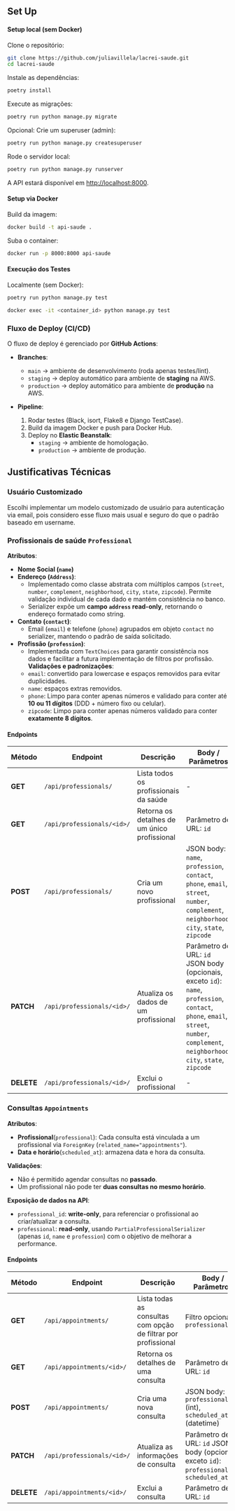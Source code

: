 ## Set Up
#### Setup local (sem Docker)

Clone o repositório:
```bash
git clone https://github.com/juliavillela/lacrei-saude.git 
cd lacrei-saude
```

Instale as dependências:
```bash
poetry install
```

Execute as migrações:
```bash
poetry run python manage.py migrate
```

Opcional: Crie um superuser (admin):
```bash
poetry run python manage.py createsuperuser
```

Rode o servidor local:
```bash
poetry run python manage.py runserver
```

A API estará disponível em [http://localhost:8000](http://localhost:8000).
#### Setup via Docker

Build da imagem:
```bash
docker build -t api-saude .
```

Suba o container:
```bash
docker run -p 8000:8000 api-saude
```

#### Execução dos Testes

Localmente (sem Docker):
```bash
poetry run python manage.py test
```

```bash
docker exec -it <container_id> python manage.py test
```

###  Fluxo de Deploy (CI/CD)

O fluxo de deploy é gerenciado por **GitHub Actions**:

- **Branches**:
    - `main` → ambiente de desenvolvimento (roda apenas testes/lint).
    - `staging` → deploy automático para ambiente de **staging** na AWS.
    - `production` → deploy automático para ambiente de **produção** na AWS.

- **Pipeline**:
    1. Rodar testes (Black, isort, Flake8 e Django TestCase).
    2. Build da imagem Docker e push para Docker Hub.
    3. Deploy no **Elastic Beanstalk**:
        - `staging` → ambiente de homologação.
        - `production` → ambiente de produção.

## Justificativas Técnicas

### Usuário Customizado
Escolhi implementar um modelo customizado de usuário para autenticação via email, pois considero esse fluxo mais usual e seguro do que o padrão baseado em username.

### Profissionais de saúde `Professional`
**Atributos**:
- **Nome Social (`name`)**
- **Endereço (`Address`)**:
    - Implementado como classe abstrata com múltiplos campos (`street`, `number`, `complement`, `neighborhood`, `city`, `state`, `zipcode`). Permite validação individual de cada dado e mantém consistência no banco.
    - Serializer expõe um **campo `address` read-only**, retornando o endereço formatado como string.
- **Contato (`contact`)**:
    - Email (`email`) e telefone (`phone`) agrupados em objeto `contact` no serializer, mantendo o padrão de saída solicitado.
- **Profissão (`profession`)**:
    - Implementada com `TextChoices` para garantir consistência nos dados e facilitar a futura implementação de filtros por profissão.
**Validações e padronizações**:
    - `email`: convertido para lowercase e espaços removidos para evitar duplicidades.
    - `name`: espaços extras removidos.
    - `phone`: Limpo para conter apenas números e validado para conter até **10 ou 11 dígitos** (DDD + número fixo ou celular).
    - `zipcode`: Limpo para conter apenas números validado para conter **exatamente 8 dígitos**.
#### Endpoints

| Método     | Endpoint                   | Descrição                                    | Body / Parâmetros                                                                                                                                                                           |
| ---------- | -------------------------- | -------------------------------------------- | ------------------------------------------------------------------------------------------------------------------------------------------------------------------------------------------- |
| **GET**    | `/api/professionals/`      | Lista todos os profissionais da saúde        | -                                                                                                                                                                                           |
| **GET**    | `/api/professionals/<id>/` | Retorna os detalhes de um único profissional | Parâmetro de URL: `id`                                                                                                                                                                      |
| **POST**   | `/api/professionals/`      | Cria um novo profissional                    | JSON body: `name`, `profession`, `contact`, `phone`, `email`, `street`, `number`, `complement`, `neighborhood`, `city`, `state`, `zipcode`                                                  |
| **PATCH**  | `/api/professionals/<id>/` | Atualiza os dados de um profissional         | Parâmetro de URL: `id` JSON body (opcionais, exceto `id`): `name`, `profession`,  `contact`, `phone`, `email`, `street`, `number`, `complement`, `neighborhood`, `city`, `state`, `zipcode` |
| **DELETE** | `/api/professionals/<id>/` | Exclui o profissional                        | -                                                                                                                                                                                           |
### Consultas `Appointments`
**Atributos**:
- **Profissional**(`professional`): Cada consulta está vinculada a um profissional via `ForeignKey` (`related_name="appointments"`).
- **Data e horário**(`scheduled_at`): armazena data e hora da consulta.

**Validações**:
- Não é permitido agendar consultas no **passado**.
- Um profissional não pode ter **duas consultas no mesmo horário**.

**Exposição de dados na API**:
- `professional_id`: **write-only**, para referenciar o profissional ao criar/atualizar a consulta.
- `professional`: **read-only**, usando `PartialProfessionalSerializer` (apenas `id`, `name` e `profession`) com o objetivo de melhorar a performance.
#### Endpoints

| Método     | Endpoint                   | Descrição                                                      | Body / Parâmetros                                                                            |
| ---------- | -------------------------- | -------------------------------------------------------------- | -------------------------------------------------------------------------------------------- |
| **GET**    | `/api/appointments/`       | Lista todas as consultas com opção de filtrar por profissional | Filtro opcional: `?professional=ID`                                                          |
| **GET**    | `/api/appointments/<id>/`  | Retorna os detalhes de uma consulta                            | Parâmetro de URL: `id`                                                                       |
| **POST**   | `/api/appointments/`       | Cria uma nova consulta                                         | JSON body: `professional_id` (int), `scheduled_at` (datetime)                                |
| **PATCH**  | `/api/professionals/<id>/` | Atualiza as informações de consulta                            | Parâmetro de URL: `id` JSON body (opcionais, exceto `id`): `professional_id`, `scheduled_at` |
| **DELETE** | `/api/appointments/<id>/`  | Exclui a consulta                                              | Parâmetro de URL: `id`                                                                       |
